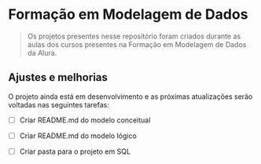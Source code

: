 # Formação em Modelagem de Dados

> Os projetos presentes nesse repositório foram criados durante as aulas dos cursos presentes na Formação em Modelagem de Dados da Alura. 

## Ajustes e melhorias

O projeto ainda está em desenvolvimento e as próximas atualizações serão voltadas nas seguintes tarefas:

- [ ] Criar README.md do modelo conceitual
- [ ] Criar README.md do modelo lógico
- [ ] Criar pasta para o projeto em SQL

